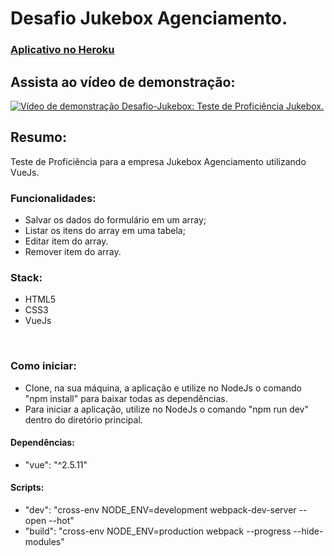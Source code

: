 # Desafio Jukebox Agenciamento.

### [Aplicativo no Heroku](https://pokestore-desafio-b2w.herokuapp.com/)

<a href="https://pokestore-desafio-b2w.herokuapp.com/"> </a>

## Assista ao vídeo de demonstração: <br>
[![Vídeo de demonstração Desafio-Jukebox: Teste de Proficiência Jukebox.](http://img.youtube.com/vi/Q1sWkCV0rdk/0.jpg)](http://www.youtube.com/watch?v=Q1sWkCV0rdk "Vídeo de demonstração PokeStore: Desafio Loja Pokemon.")

## Resumo:
Teste de Proficiência para a empresa Jukebox Agenciamento utilizando VueJs.

### Funcionalidades:
- Salvar os dados do formulário em um array;
-	Listar os itens do array em uma tabela;
- Editar item do array.
-	Remover item do array.

### Stack:
- HTML5
- CSS3
- VueJs

<BR>

### Como iniciar:
- Clone, na sua máquina, a aplicação e utilize no NodeJs o comando "npm install" para baixar todas as dependências.
- Para iniciar a aplicação, utilize no NodeJs o comando "npm run dev" dentro do diretório principal.

#### Dependências:
- "vue": "^2.5.11"


#### Scripts:
  - "dev": "cross-env NODE_ENV=development webpack-dev-server --open --hot"
  - "build": "cross-env NODE_ENV=production webpack --progress --hide-modules"

<BR>

